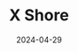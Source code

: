 ---  
layout: startup_page  
title: "X Shore"  
id: "xshore.com"  
permalink: "/xshorexshore.com04292024/"  
website: "https://xshore.com/"  
funding_round: ""  
funding_amount: "€8.5M"  
investors: "Konrad Bergström"  
about: "X Shore is a Swedish company manufacturing electric boats with minimal environmental impact. Their boats utilize no fossil fuels and aim to provide a sustainable boating experience. The company is focused on product innovation and expanding its market reach."  
markets: "Electric Boats, Sustainable Transportation"  
hq: "Nyköping, Nyköping, Sweden"  
founded_year: "2015"  
linkedin: "https://www.linkedin.com/company/xshore/"  
twitter: "https://twitter.com/XshoreSweden"  
instagram: ""  
facebook: "https://www.facebook.com/XshoreSweden"  
crunchbase: "https://www.crunchbase.com/organization/x-shore"  
pitchbook: "https://pitchbook.com/profiles/company/338553-28"  

date_display: "29-Apr-2024"  
date: "2024-04-29"

# SEO Optimization  
meta_title: "X Shore -  Funding (€8.5M)"  
meta_description: "X Shore, X Shore is a Swedish company manufacturing electric boats with minimal environmental impact. Their boats utilize no fossil fuels and aim to provide a ..."  
meta_keywords: "X Shore, Electric Boats, Sustainable Transportation,  funding"  
canonical_url: "https://startup.projectstartups.com/xshorexshore.com04292024/"  
---
